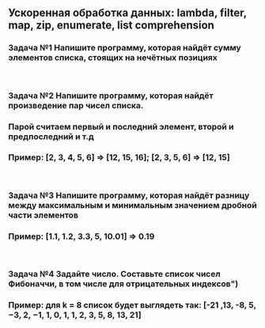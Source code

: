 ## Ускоренная обработка данных: lambda, filter, map, zip, enumerate, list comprehension

### Задача №1 Напишите программу, которая найдёт сумму элементов списка, стоящих на нечётных позициях
<br>

### Задача №2 Напишите программу, которая найдёт произведение пар чисел списка.
### Парой считаем первый и последний элемент, второй и предпоследний и т.д
### Пример: [2, 3, 4, 5, 6] => [12, 15, 16]; [2, 3, 5, 6] => [12, 15]
<br>

### Задача №3 Напишите программу, которая найдёт разницу между максимальным и минимальным значением дробной части элементов
### Пример: [1.1, 1.2, 3.3, 5, 10.01] => 0.19
<br>

### Задача №4 Задайте число. Составьте список чисел Фибоначчи, в том числе для отрицательных индексов")
### Пример: для k = 8 список будет выглядеть так: [-21 ,13, -8, 5, −3, 2, −1, 1, 0, 1, 1, 2, 3, 5, 8, 13, 21]

